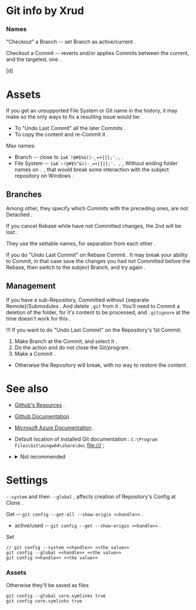 
# Git info by Xrud


### Names

"Checkout" a Branch -- set Branch as active/current .

Checkout a Commit -- reverts and/or applies Commits between the current, and the targeted, one .

[d]


# Assets

If you get an unsupported File System or Git name in the history, it may make so the only ways to fix a resulting issue would be:
* To "Undo Last Commit" all the later Commits .
* To copy the content and re-Commit it .

Max names:
* Branch -- close to ``1aA`!@#$%&()-_=+{]};'.,`` .
* File System -- ``1aA`~!@#$%^&()-_=+[{]};'. ,`` , Without ending folder names on `.` , that would break some interaction with the subject repository on Windows .


## Branches

Among other, they specify which Commits with the preceding ones, are not Detached .

If you cancel Rebase while have not Committed changes, the 2nd will be lost .

They use the settable names, for separation from each other .

If you do "Undo Last Commit" on Rebase Commit . It may break your ability to Commit, in that case save the changes you had not Committed before the Rebase, then switch to the subject Branch, and try again .


## Management

If you have a sub-Repository, Committed without {separate Remote}/Submodules . And delete `.git` from it . You'll need to Commit a deletion of the folder, for it's content to be processed, and `.gitignore` at the time doesn't work for this .

!!! If you want to do "Undo Last Commit" on the Repository's 1st Commit:
1. Make Branch at the Commit, and select it .
2. Do the action and do not close the Git/program .
3. Make a Commit .

* Otherwise the Repository will break, with no way to restore the content .


# See also

* [Github's Resources](https://try.github.io/) .
* [Github Documentation](https://docs.github.com/en) .
* [Microsoft Azure Documentation](https://docs.microsoft.com/en-us/azure/devops/learn/git/what-is-git) .
* Default location of installed Git documentation : `C:\Program Files\Git\mingw64\share\doc` [file:///](file:///C|//Program%20Files//Git//mingw64//share//doc) ;

* <details><summary>Not recommended</summary>
	[Git Online Documentation](https://git-scm.com/docs) .
	</details>


# Settings

`--system` and then `--global` , affects creation of Repository's Config at Clone .

Get -- `git config --get-all --show-origin <<handle>>` .
* active/used -- `git config --get --show-origin <<handle>>` .

Set
```
// git config --system <<handle>> <<the value>>
git config --global <<handle>> <<the value>>
git config <<handle>> <<the value>>
```

### Assets

Otherwise they'll be saved as files
```
git config --global core.symlinks true
git config core.symlinks true
```
